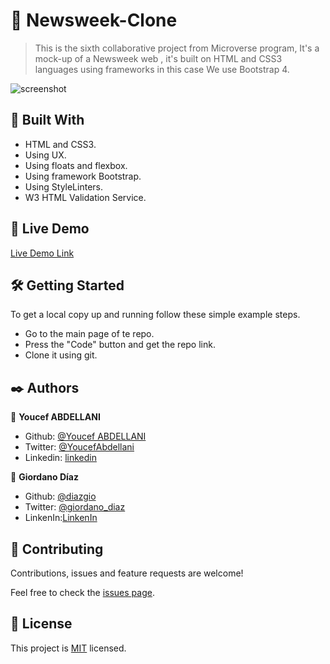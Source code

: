 #  🧐 Newsweek-Clone

> This is the sixth collaborative project from Microverse program, It's a mock-up of a Newsweek web , it's built on HTML and CSS3 languages using frameworks in this case We use Bootstrap 4.

![screenshot](./img/screen-shot.PNG)


## 🔧 Built With

- HTML and CSS3.
- Using UX.
- Using floats and flexbox.
- Using framework Bootstrap.
- Using StyleLinters.
- W3 HTML Validation Service.

## 🔴 Live Demo

[Live Demo Link](https://rawcdn.githack.com/diazgio/Newsweek-Clone/tree/feature-branch)


## 🛠 Getting Started

To get a local copy up and running follow these simple example steps.

- Go to the main page of te repo.
- Press the "Code" button and get the repo link.
- Clone it using git.

## ✒️ Authors

👤 **Youcef ABDELLANI**

- Github: [@Youcef ABDELLANI](https://github.com/ABDELLANI-Youcef)
- Twitter: [@YoucefAbdellani](https://twitter.com/YoucefAbdellani)
- Linkedin: [linkedin](https://www.linkedin.com/in/youcef-abdellani-b79361124/)

👤 **Giordano Díaz**

- Github: [@diazgio](https://github.com/diazgio)
- Twitter: [@giordano_diaz](https://twitter.com/giordano_diaz)
- LinkenIn:[LinkenIn](www.linkedin.com/in/Giordano-Diaz)

## 🤝 Contributing

Contributions, issues and feature requests are welcome!

Feel free to check the [issues page](issues/).

## 📝 License

This project is [MIT](lic.url) licensed.